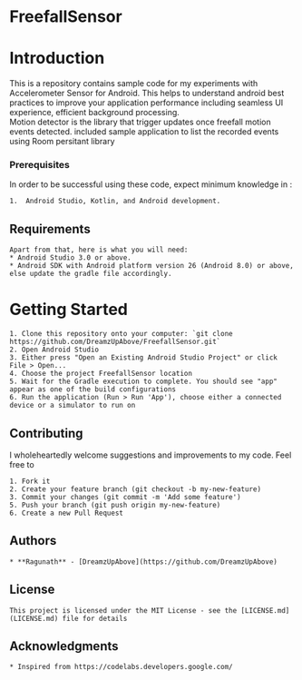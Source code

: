# FreefallSensor

# Introduction

This is a repository contains sample code for my experiments with Accelerometer Sensor for Android. This helps to understand android best practices to improve your application performance including seamless UI experience, efficient background processing.  
Motion detector is the library that trigger updates once freefall motion events detected. included sample application to list the recorded events using Room persitant library 


### Prerequisites
 
In order to be successful using these code, expect minimum knowledge in  :
```
1.  Android Studio, Kotlin, and Android development.
```

## Requirements
```
Apart from that, here is what you will need:
* Android Studio 3.0 or above.
* Android SDK with Android platform version 26 (Android 8.0) or above, else update the gradle file accordingly.
```

# Getting Started
```
1. Clone this repository onto your computer: `git clone https://github.com/DreamzUpAbove/FreefallSensor.git`
2. Open Android Studio
3. Either press "Open an Existing Android Studio Project" or click File > Open...
4. Choose the project FreefallSensor location
5. Wait for the Gradle execution to complete. You should see "app" appear as one of the build configurations
6. Run the application (Run > Run 'App'), choose either a connected device or a simulator to run on
```

## Contributing
I wholeheartedly welcome suggestions and improvements to my code. Feel free to 
```
1. Fork it
2. Create your feature branch (git checkout -b my-new-feature)
3. Commit your changes (git commit -m 'Add some feature')
5. Push your branch (git push origin my-new-feature)
6. Create a new Pull Request
```

## Authors
```
* **Ragunath** - [DreamzUpAbove](https://github.com/DreamzUpAbove) 
```

## License
```
This project is licensed under the MIT License - see the [LICENSE.md](LICENSE.md) file for details
```

## Acknowledgments
```
* Inspired from https://codelabs.developers.google.com/
```
 
